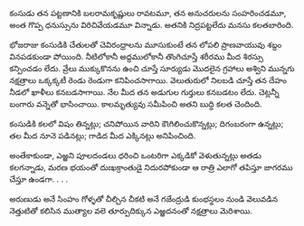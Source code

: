 ﻿కంసుడు తన పట్టణానికి బలరామకృష్ణులు రావటమూ, తన అనుచరులను సంహరించడమూ, అంత గొప్ప ధనుస్సును విరిచివేయడమూ విన్నాడు. అతనికి నిద్రపట్టలేదు మనసు కలతబారింది. 

భోజరాజు కంసుడికి చేతులతో చెవిరంధ్రాలను మూసుకుంటే తన లోపలి ప్రాణవాయువు శబ్దం వినపడకుండా పోయింది. నీటిలోకానీ అద్దములోకానీ తొంగిచూస్తే శరీరము మీద శిరస్సు కన్పించడం లేదు. వ్రేలు ముక్కుకొనను ఉంచి చూస్తే సూర్యుడు మొదలైన గ్రహాలు అశ్విని మున్నగు నక్షత్రాలు ఒక్కక్కటీ రెండు రెండుగా కనిపించసాగాయి. వెలుతురులో నిలబడి చూస్తే తన దేహం నీడలో ఖాళీలు కనబడసాగాయి. నేల మీద తన అడుగుల గుర్తులు కనబడటం లేదు. చెట్లన్నీ బంగారు వన్నెతో భాసించాయి. కాలమృత్యువు సమీపించి అతని బుద్ధి కలత చెందింది. 

కంసుడికి కలలో విషం తిన్నట్లు; చనిపోయిన వారిని కౌఁగిలించుకొన్నట్లు; దిగంబరంగా ఉన్నట్లు; తల మీద నూనె పడినట్లు; గాడిద మీద ఎక్కినట్లు అనిపించింది. 

అంతేకాకుండా, ఎఱ్ఱని పూలదండలు ధరించి ఒంటరిగా ఎక్కడికో వెళుతున్నట్లు అతడు కలగన్నాడు, మరణ భయంతో దుఃఖక్రాంతుడై నిదురపోకుండా ఆ రాత్రి ఎలాగో తపిస్తూ జాగరము చేస్తూ ఉండగా. . . . 

అరుణుడు అనే సింహం గోళ్ళతో చీల్చిన చీకటి అనే గజేంద్రుడి కుంభస్థలం నుండి వెలువడిన నెత్తుటితో కలిసిన ముత్యాల వలె తూర్పుదిక్కున ఎఱ్ఱదనంతో నక్షత్రాలు మెరిశాయి. 

